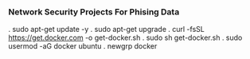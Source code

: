 ### Network Security Projects For Phising Data

. sudo apt-get update -y
. sudo apt-get upgrade
. curl -fsSL https://get.docker.com -o get-docker.sh
. sudo sh get-docker.sh
. sudo usermod -aG docker ubuntu
. newgrp docker